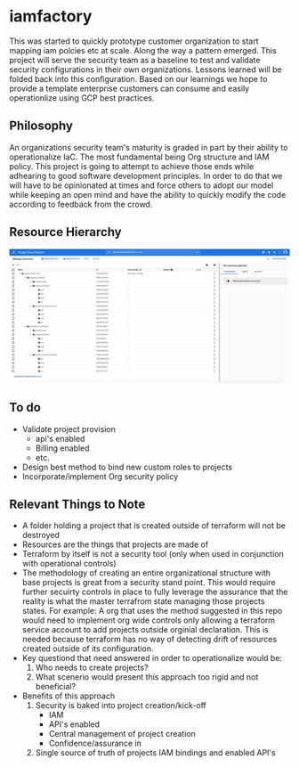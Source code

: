 # iamfactory
This was started to quickly prototype customer organization to start mapping iam polcies etc at scale. Along the way a pattern emerged. This project will serve the security team as a baseline to test and validate security configurations in their own organizations. Lessons learned will be folded back into this configuration. Based on our learnings we hope to provide a template enterprise customers can consume and easily operationlize using GCP best practices. 

## Philosophy 
An organizations security team's maturity is graded in part by their ability to operationalize IaC. The most fundamental being Org structure and IAM policy. This project is going to attempt to achieve those ends while adhearing to good software development principles. In order to do that we will have to be opinionated at times and force others to adopt our model while keeping an open mind and have the ability to quickly modify the code according to feedback from the crowd. 

## Resource Hierarchy
![Resource Hierarchy](./content/resource_hierarchy.png)

## To do
- Validate project provision
    - api's enabled
    - Billing enabled
    - etc.
- Design best method to bind new custom roles to projects
- Incorporate/implement Org security policy 

## Relevant Things to Note
- A folder holding a project that is created outside of terraform will not be destroyed
- Resources are the things that projects are made of 
- Terraform by itself is not a security tool (only when used in conjunction with operational controls)
- The methodology of creating an entire organizational structure with base projects is great from a security stand point. This would require further secuirty controls in place to fully leverage the assurance that the reality is what the master terrafrom state managing those projects states. For example: A org that uses the method suggested in this repo would need to implement org wide controls only allowing a terraform service account to add projects outside orginial declaration. This is needed because terraform has no way of detecting drift of resources created outside of its configuration. 
- Key questiond that need answered in order to operationalize would be:
    1. Who needs to create projects?
    2. What scenerio would present this approach too rigid and not beneficial?
- Benefits of this approach
    1. Security is baked into project creation/kick-off
        - IAM
        - API's enabled 
        - Central management of project creation 
        - Confidence/assurance in 
    2. Single source of truth of projects IAM bindings and enabled API's


